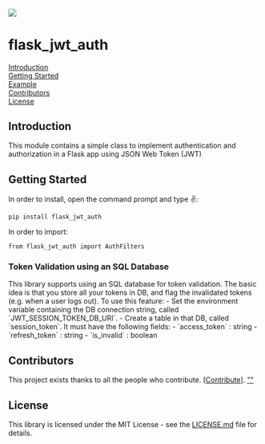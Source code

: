 <h6 align="left">
    <img src="https://cdn.sealr.app/quaking+aspen+logo+teal+full-02.png"  />
</h6>

# flask_jwt_auth
[Introduction](#Introduction)\
[Getting Started](#Started)\
[Example](#Example)\
[Contributors](#Contributors)\
[License](#License)
<h2 id="Introduction">Introduction</h2>
This module contains a simple class to implement authentication and authorization in a Flask app using JSON Web Token (JWT)
 
<h2 id="Started">Getting Started</h2>
In order to install, open the command prompt and type ✌️:

```
pip install flask_jwt_auth
```

In order to import:
```
from flask_jwt_auth import AuthFilters
```

<h3 id="Token">Token Validation using an SQL Database</h3>
This library supports using an SQL database for token validation. 
The basic idea is that you store all your tokens in DB, 
and flag the invalidated tokens (e.g. when a user logs out).  
To use this feature:
- Set the environment variable containing the DB connection string, called `JWT_SESSION_TOKEN_DB_URI`.
- Create a table in that DB, called `session_token`. It must have the following fields:
  - `access_token` : string
  - `refresh_token` : string
  - `is_invalid` : boolean

<h2 id="">Contributors</h2>

This project exists thanks to all the people who contribute. [[Contribute](CONTRIBUTING.md)].
<a href="https://github.com/Quakingaspen-codehub/flask_jwt_auth/graphs/contributors">
""
</a>

<h2 id="License">License</h2>

This library is licensed under the MIT License - see the [LICENSE.md](LICENSE) file for details.
